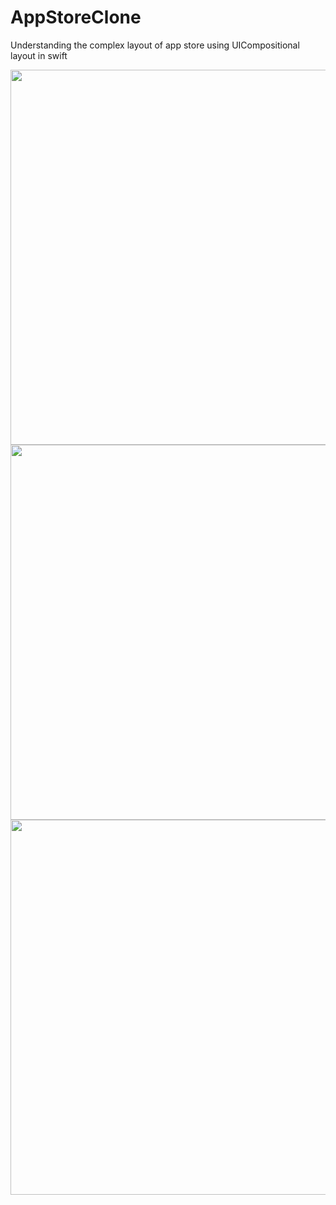 # AppStoreClone
Understanding the complex layout of app store using UICompositional layout in swift

<img src="https://imgur.com/3Dd3piq.png" height="600"> <img src="https://imgur.com/OEsxZ2v.png" height="600">
<img src="https://imgur.com/vCE3NON.png" height="600">
